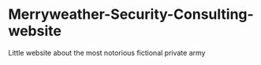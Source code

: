 # Merryweather-Security-Consulting-website
Little website about the most notorious fictional private army
